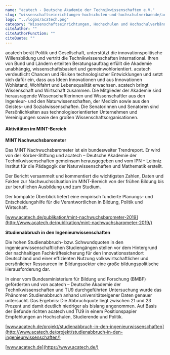 ```yaml
---
name: "acatech - Deutsche Akademie der Technikwissenschaften e.V."
slug: "wissenschaftseinrichtungen-hochschulen-und-hochschulverbaende/acatech-deutsche-akademie-der-technikwissenschaften-e-v"
logo: "../logos/acatech.png"
category: "Wissenschaftseinrichtungen, Hochschulen und Hochschulverbände"
citeAuthor: ""
citeAuthorFunction: ""
citeQuote: ""
---
```


acatech berät Politik und Gesellschaft, unterstützt die innovationspolitische Willensbildung und vertritt die Technikwissenschaften international. Ihren von Bund und Ländern erteilten Beratungsauftrag erfüllt die Akademie unabhängig, wissenschaftsbasiert und gemeinwohlorientiert. acatech verdeutlicht Chancen und Risiken technologischer Entwicklungen und setzt sich dafür ein, dass aus Ideen Innovationen und aus Innovationen Wohlstand, Wohlfahrt und Lebensqualität erwachsen. acatech bringt Wissenschaft und Wirtschaft zusammen. Die Mitglieder der Akademie sind herausragende Wissenschaftlerinnen und Wissenschaftler aus den Ingenieur- und den Naturwissenschaften, der Medizin sowie aus den Geistes- und Sozialwissenschaften. Die Senatorinnen und Senatoren sind Persönlichkeiten aus technologieorientierten Unternehmen und Vereinigungen sowie den großen Wissenschaftsorganisationen.

#### Aktivitäten im MINT-Bereich

**MINT Nachwuchsbarometer**

Das MINT Nachwuchsbarometer ist ein bundesweiter Trendreport. Er wird von der Körber-Stiftung und acatech – Deutsche Akademie der Technikwissenschaften gemeinsam herausgegeben und vom IPN – Leibniz Institut für die Pädagogik der Naturwissenschaften und Mathematik erstellt.

Der Bericht versammelt und kommentiert die wichtigsten Zahlen, Daten und Fakten zur Nachwuchssituation im MINT-Bereich von der frühen Bildung bis zur beruflichen Ausbildung und zum Studium.

Der kompakte Überblick liefert eine empirisch fundierte Planungs- und Entscheidungshilfe für die Verantwortlichen in Bildung, Politik und Wirtschaft.

[www.acatech.de/publikation/mint-nachwuchsbarometer-2019](http://www.acatech.de/publikation/mint-nachwuchsbarometer-2019/)

**Studienabbruch in den Ingenieurwissenschaften**

Die hohen Studienabbruch- bzw. Schwundquoten in den ingenieurwissenschaftlichen Studiengängen stellen vor dem Hintergrund der nachhaltigen Fachkräftesicherung für den Innovationsstandort Deutschland und einer effizienten Nutzung volkswirtschaftlicher und persönlicher Ressourcen im Bildungssektor eine große bildungspolitische Herausforderung dar.

In einer vom Bundesministerium für Bildung und Forschung (BMBF) geförderten und von acatech – Deutsche Akademie der Technikwissenschaften und TU9 durchgeführten Untersuchung wurde das Phänomen Studienabbruch anhand universitätseigener Daten genauer untersucht. Das Ergebnis: Die Abbruchquote liegt zwischen 21 und 23 Prozent und damit deutlich niedriger als bislang angenommen. Auf Basis der Befunde richten acatech und TU9 in einem Positionspapier Empfehlungen an Hochschulen, Studierende und Politik.

[www.acatech.de/projekt/studienabbruch-in-den-ingenieurwissenschaften](http://www.acatech.de/projekt/studienabbruch-in-den-ingenieurwissenschaften/)

[www.acatech.de](https://www.acatech.de/)
